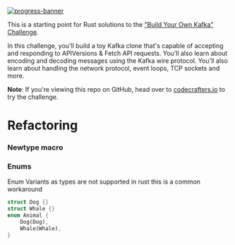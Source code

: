 [![progress-banner](https://backend.codecrafters.io/progress/kafka/1447b215-8f08-4543-aa4f-1c565c2bdfe8)](https://app.codecrafters.io/users/codecrafters-bot?r=2qF)

This is a starting point for Rust solutions to the
["Build Your Own Kafka" Challenge](https://codecrafters.io/challenges/kafka).

In this challenge, you'll build a toy Kafka clone that's capable of accepting
and responding to APIVersions & Fetch API requests. You'll also learn about
encoding and decoding messages using the Kafka wire protocol. You'll also learn
about handling the network protocol, event loops, TCP sockets and more.

**Note**: If you're viewing this repo on GitHub, head over to
[codecrafters.io](https://codecrafters.io) to try the challenge.


# Refactoring 
### Newtype macro

### Enums

Enum Variants as types are not supported in rust 
this is a common workaround 

```rust
struct Dog {}
struct Whale {}
enum Animal {
    Dog(Dog),
    Whale(Whale),
}
```

